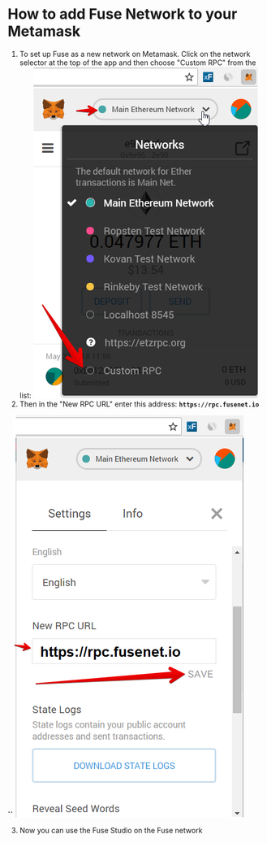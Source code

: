 # How to add Fuse Network to your Metamask

1. To set up Fuse as a new network on Metamask. Click on the network selector at the top of the app and then choose "Custom RPC" from the list:   ![](../../.gitbook/assets/etz1%20%281%29.png)  
2. Then in the "New RPC URL" enter this address: **`https://rpc.fusenet.io`**

**\`\`**![](../../.gitbook/assets/ez2.png) 

3. Now you can use the Fuse Studio on the Fuse network

